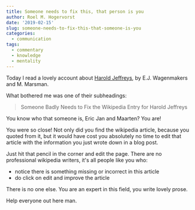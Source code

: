```yaml
---
title: Someone needs to fix this, that person is you
author: Roel M. Hogervorst
date: '2019-02-15'
slug: someone-needs-to-fix-this-that-someone-is-you
categories:
  - communication
tags:
  - commentary
  - knowledge
  - mentality
---
```


Today I read a lovely account about [Harold Jeffreys](https://www.bayesianspectacles.org/the-man-who-rewrote-conditional-probability/), 
 by E.J. Wagenmakers and M. Marsman. 
 
What bothered me was one of their subheadings: 

> Someone Badly Needs to Fix the Wikipedia Entry for Harold Jeffreys

You know who that someone is, Eric Jan and Maarten? You are! 

You were so close! 
Not only did you find the wikipedia article, because you quoted from it, but it would have cost you 
absolutely no time to edit that article with the information you just wrote down in a blog post. 

Just hit that pencil in the corner and edit the page. 
There are no professional wikipedia writers, it's all people like you who:

- notice there is something missing or incorrect in this article
- do click on edit and improve the article

There is no one else. You are an expert in this field, you write lovely prose. 

Help everyone out here man.
